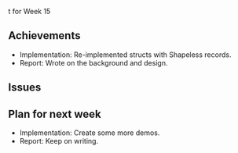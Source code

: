 t for Week 15

## Achievements

* Implementation: Re-implemented structs with Shapeless records.
* Report: Wrote on the background and design.

## Issues

## Plan for next week

* Implementation: Create some more demos.
* Report: Keep on writing.
